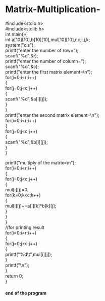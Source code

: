# Matrix-Multiplication-
#include<stdio.h>    
#include<stdlib.h>  
int main(){  
int a[10][10],b[10][10],mul[10][10],r,c,i,j,k;    
system("cls");  
printf("enter the number of row=");    
scanf("%d",&r);    
printf("enter the number of column=");    
scanf("%d",&c);    
printf("enter the first matrix element=\n");    
for(i=0;i<r;i++)    
{    
for(j=0;j<c;j++)    
{    
scanf("%d",&a[i][j]);    
}    
}    
printf("enter the second matrix element=\n");    
for(i=0;i<r;i++)    
{    
for(j=0;j<c;j++)    
{    
scanf("%d",&b[i][j]);    
}    
}    
    
printf("multiply of the matrix=\n");    
for(i=0;i<r;i++)    
{    
for(j=0;j<c;j++)    
{    
mul[i][j]=0;    
for(k=0;k<c;k++)    
{    
mul[i][j]+=a[i][k]*b[k][j];    
}    
}    
}    
//for printing result    
for(i=0;i<r;i++)    
{    
for(j=0;j<c;j++)    
{    
printf("%d\t",mul[i][j]);    
}    
printf("\n");    
}    
return 0;  
} 

#### end of the program ###
